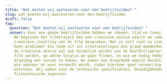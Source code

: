 ```yaml
---
title: "Wat moeten wij aanleveren voor een bedrijfsvideo? "
slug: wat-moeten-wij-aanleveren-voor-een-bedrijfsvideo
draft: false
faq:
  question: "Wat moeten wij aanleveren voor een bedrijfsvideo? "
  answer: Voor een goede bedrijfsvideo hebben we ideeën, tijd en toewijding nodig.
    We beginnen het filmtraject met een creatieve sessie waarin we samen de
    creatieve invulling van de film bespreken. Ben je zelf niet zo creatief?
    Geen probleem! Ons team zit vol creatievelingen die graag meedenken. Tijdens
    de creatieve sessie zal ook duidelijk worden wie de hoofdrolspelers van de
    film worden, op welke locatie we gaan filmen, en wie we nodig hebben om de
    draaidag een succes te maken. We maken een draaiboek waarin duidelijk staat
    wie wanneer en waar verwacht wordt, zodat hierover geen verwarring kan
    ontstaan. Wij waken over de technische specificaties, benodigdheden en alle
    filmtechnische aspecten.
---
```

